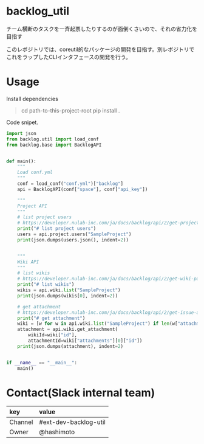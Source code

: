# backlog_util
チーム横断のタスクを一斉起票したりするのが面倒くさいので、それの省力化を目指す

このレポジトリでは、coreutil的なパッケージの開発を目指す。別レポジトリでこれをラップしたCLIインタフェースの開発を行う。

# Usage

Install dependencies

> cd path-to-this-project-root
> pip install .

Code snipet.

```python
import json
from backlog.util import load_conf
from backlog.base import BacklogAPI


def main():
    """
    Load conf.yml
    """
    conf = load_conf("conf.yml")["backlog"]
    api = BacklogAPI(conf["space"], conf["api_key"])

    """
    Project API
    """
    # list project users
    # https://developer.nulab-inc.com/ja/docs/backlog/api/2/get-project-list/
    print("# list project users")
    users = api.project.users("SampleProject")
    print(json.dumps(users.json(), indent=2))


    """
    Wiki API
    """
    # list wikis
    # https://developer.nulab-inc.com/ja/docs/backlog/api/2/get-wiki-page-list/
    print("# list wikis")
    wikis = api.wiki.list("SampleProject")
    print(json.dumps(wikis[0], indent=2))

    # get attachment
    # https://developer.nulab-inc.com/ja/docs/backlog/api/2/get-issue-attachment/
    print("# get attachment")
    wiki = [w for w in api.wiki.list("SampleProject") if len(w["attachments"]) > 0][0]
    attachment = api.wiki.get_attachment(
        wikiId=wiki["id"],
        attachmentId=wiki["attachments"][0]["id"])
    print(json.dumps(attachment), indent=2)


if __name__ == "__main__":
    main()
```


# Contact(Slack internal team)

|key|value|
|:---|:---|
|Channel|#ext-dev-backlog-util|
|Owner|@hashimoto|
